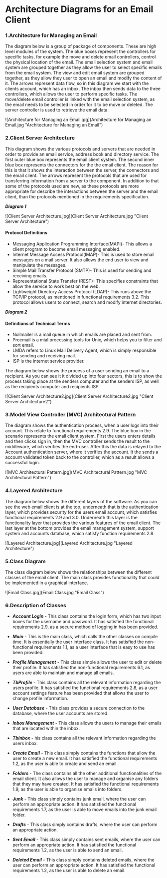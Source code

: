 # Architecture Diagrams for an Email Client 

### 1.Architecture for Managing an Email

The diagram below is a group of package of components. These are high level modules of the system.  The blue boxes represent the controllers for specific tasks, for example the move and delete email controllers, control the physical location of the email. The email selection system and email system are grouped together as they allow the user to select specific emails from the email system. The view and edit email system are grouped together, as they allow they user to open an email and modify the content of it. The arrows represent data flow, so in this diagram we start with the clients account, which has an inbox. The inbox then sends data to the three controllers, which allows the user to perform specific tasks. The move/delete email controller is linked with the email selection system, as the email needs to be selected in order for it to be move or deleted. The server controller is used to retrieve the email data. 
 
![Architecture for Managing an Email.jpg](Architecture for Managing an Email.jpg "Architecture for Managing an Email")   


### 2.Client Server Architecture 

This diagram shows the various protocols and servers that are needed in order to provide an email service, address book and directory service. The first outer blue box represents the email client system. The second inner blue box represents the connectors for the the email client. The reason for this is that it shows the interaction between the server, the connectors and the email client. The arrows represent the protocols that are used for transferring information from a server to the component. In addition to that some of the protocols used are new, as these protocols are more appropriate for describe the interactions between the server and the email client, than the protocols mentioned in the requirements specification.

     
**_Diagram 1_**

![Client Server Architecture.jpg](Client Server Architecture.jpg "Client Server Architecture") 

#### Protocol Definitions
- Messaging Application Programming Interface(MAPI)- This allows a client program to become email messaging enabled. 
- Internet Message Access Protocol(IMAP)- This is used to store email messages on a mail server. It also allows the end user to view and manipulate the messages. 
- Simple Mail Transfer Protocol (SMTP)- This is used for sending and receiving emails. 
- Representational State Transfer (REST)- This specifies constraints that allow the service to work best on the web. 
- Lightweight Directory Access Protocol (LDAP)- This runs above the TCP/IP protocol, as mentioned in functional requirements 3.2. This protocol allows users to connect, search and modify internet directories.  


**_Diagram 2_**


#### Definitions of Technical Terms
- Nullmailer is a mail queue in which emails are placed and sent from.  
- Procmail is a mial processing tools for Unix, which helps you to filter and sort email. 
- LMDA refers to Linux Mail Delivery Agent, which is simply responsible  for sending and receiving mail.
- ISP is the internet service provider.

The diagram below shows the process of a user sending an email to a recipient. As you can see it it divided up into four sectors, this is to show the process taking place at the senders computer and the senders ISP, as well as the recipients computer and recipients ISP. 
 
![Client Server Architecture2.jpg](Client Server Architecture2.jpg "Client Server Architecture2") 



### 3.Model View Controller (MVC) Architectural Pattern 

The diagram shows the authentication process, when a user logs into their account. This relate to functional requirements 2.9. The blue box in the scenario represents the email client system. First the users enters details and then clicks sign in, then the MVC controller sends the result to the middleware, which verifies the end-user. After this the data is relayed to the Account authentication server, where it verifies the account. It the sends a account validated token back to the controller, which as a result allows a successful login. 

![MVC Architectural Pattern.jpg](MVC Architectural Pattern.jpg "MVC Architectural Pattern")


### 4.Layered Architecture

The diagram below shows the different layers of the software. As you can see the web email client is at the top, underneath that is the authentication layer, which provides security for the users email account, which satisfies functional requirements 2.9 and 3.0. Underneath this layer is the functionality layer that provides the various features of the email client. The last layer at the bottom provides the email management system, support system and accounts database, which satisfy function requirements 2.8.      

![Layered Architecture.jpg](Layered Architecture.jpg "Layered Architecture")



### 5.Class Diagram


The class diagram below shows the relationships between the different classes of the email client. The main class provides functionality that could be implemented in a graphical interface.

![Email Class.jpg](Email Class.jpg "Email Class")


### 6.Description of Classes

- **_Account Login_** - This class contains the login form, which has two  input boxes for the username and password. It has satisfied the functional requirements 2.9, as a secure method of logging in has been provided. 

- **_Main_** - This is the main class, which calls the other classes on compile time. It is essentially the user interface class. It has satisfied the non-functional requirements 1.1, as a user interface that is easy to use has been provided. 

- **_Profile Management_** - This class simple allows the user to edit or delete their profile. It has satisfied the non-functional requirements 6.1, as users are able to maintain and manage all emails. 


- **_TbProfile_** - This class contains all the relevant information regarding the users profile. It has satisfied the functional requirements 2.8, as a user account settings feature has been provided that allows the user to change profile information.  

- **_User Database_** - This class provides a secure connection to the database, where the user accounts are stored. 

- **_Inbox Management_** - This class allows the users to manage their emails that are located within the inbox.

- **_TbInbox_** - his class contains all the relevant information regarding the users inbox. 

- **_Create Email_** - This class simply contains the functions that allow the user to create a new email. It has satisfied the functional requirements 1.2, as  the user is able to create and send an email.
 
- **_Folders_** - The class contains all the other additional functionalities of the email client. It also allows the user to manage and organise any folders that they may have created. It has satisfied the functional requirements 1.9, as  the user is able to organise emails into folders. 

- **_Junk_** - This class simply contains junk email, where the user can perform an appropriate action. It has satisfied the functional requirements 1.7, as  the user is able to move emails into the junk email folder. 

- **_Drafts_** - This class simply contains drafts, where the user can perform an appropriate action.

- **_Sent Email_** - This class simply contains sent emails, where the user can perform an appropriate action. It has satisfied the functional requirements 1.2, as  the user is able to send an email.

- **_Deleted Email_** - This class simply contains deleted emails, where the user can perform an appropriate action. It has satisfied the functional requirements 1.2, as  the user is able to delete an email.
